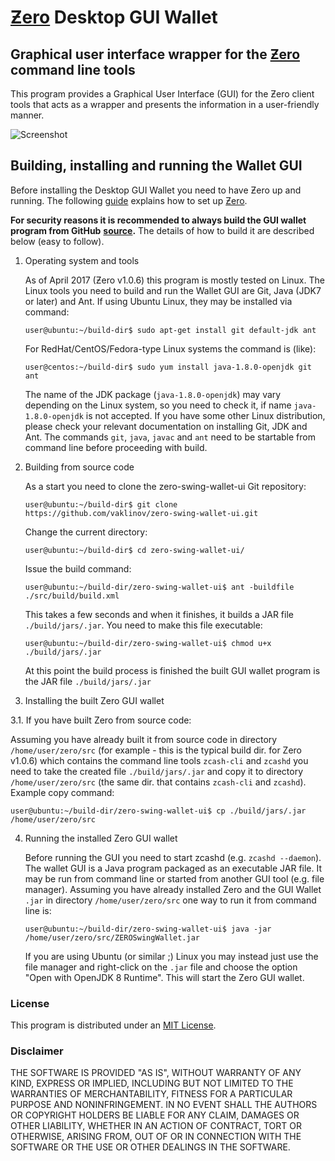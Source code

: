 # [Ƶero](https://github.com/zerocurrencycoin/Zero) Desktop GUI Wallet

## Graphical user interface wrapper for the [Ƶero](https://github.com/zerocurrencycoin/Zero) command line tools

This program provides a Graphical User Interface (GUI) for the Ƶero client tools that acts as a wrapper and 
presents the information in a user-friendly manner.

![Screenshot](https://github.com/zerocurrencycoin/Zero-Java-Swing-Desktop-Wallet/raw/master/docs/ZeroWallet.png "Main Window")


## Building, installing and running the Wallet GUI

Before installing the Desktop GUI Wallet you need to have Ƶero up and running. The following [guide](https://github.com/zerocurrency/zero) explains how to set up [Ƶero](https://github.com/zerocurrency/zero#building). 

**For security reasons it is recommended to always build the GUI wallet program from GitHub**
**[source](https://github.com/zerocurrencycoin/Zero-SwingWallet-Windows-MAC/releases/tag/0.74).**
The details of how to build it are described below (easy to follow). 

1. Operating system and tools

   As of April 2017 (Ƶero v1.0.6) this program is mostly tested on Linux. The Linux tools you need 
   to build and run the Wallet GUI are Git, Java (JDK7 or later) and Ant. If using Ubuntu Linux, 
   they may be installed via command: 
   ```
   user@ubuntu:~/build-dir$ sudo apt-get install git default-jdk ant
   ``` 
   For RedHat/CentOS/Fedora-type Linux systems the command is (like):
   ```
   user@centos:~/build-dir$ sudo yum install java-1.8.0-openjdk git ant 
   ```
   The name of the JDK package (`java-1.8.0-openjdk`) may vary depending on the Linux system, so you need to
   check it, if name `java-1.8.0-openjdk` is not accepted.
   If you have some other Linux distribution, please check your relevant documentation on installing Git, 
   JDK and Ant. The commands `git`, `java`, `javac` and `ant` need to be startable from command line 
   before proceeding with build.

2. Building from source code

   As a start you need to clone the zero-swing-wallet-ui Git repository:
   ```
   user@ubuntu:~/build-dir$ git clone https://github.com/vaklinov/zero-swing-wallet-ui.git
   ```
   Change the current directory:
   ```
   user@ubuntu:~/build-dir$ cd zero-swing-wallet-ui/
   ```
   Issue the build command:
   ```
   user@ubuntu:~/build-dir/zero-swing-wallet-ui$ ant -buildfile ./src/build/build.xml
   ```
   This takes a few seconds and when it finishes, it builds a JAR file `./build/jars/.jar`. 
   You need to make this file executable:
   ```
   user@ubuntu:~/build-dir/zero-swing-wallet-ui$ chmod u+x ./build/jars/.jar
   ```
   At this point the build process is finished the built GUI wallet program is the JAR 
   file `./build/jars/.jar`

3. Installing the built Zero GUI wallet

  3.1. If you have built Zero from source code:

   Assuming you have already built it from source code in directory `/home/user/zero/src` (for 
   example - this is the typical build dir. for Zero v1.0.6) which contains the command line tools `zcash-cli` 
   and `zcashd` you need to take the created file `./build/jars/.jar` and copy it 
   to directory `/home/user/zero/src` (the same dir. that contains `zcash-cli` and `zcashd`). Example copy command:
   ```
   user@ubuntu:~/build-dir/zero-swing-wallet-ui$ cp ./build/jars/.jar /home/user/zero/src    
   ```

4. Running the installed Zero GUI wallet

   Before running the GUI you need to start zcashd (e.g. `zcashd --daemon`). The wallet GUI is a Java program packaged 
   as an executable JAR file. It may be run from command line or started from another GUI tool (e.g. file manager). 
   Assuming you have already installed Zero and the GUI Wallet `.jar` in 
   directory `/home/user/zero/src` one way to run it from command line is:
   ```
   user@ubuntu:~/build-dir/zero-swing-wallet-ui$ java -jar /home/user/zero/src/ZEROSwingWallet.jar
   ```
   If you are using Ubuntu (or similar ;) Linux you may instead just use the file manager and 
   right-click on the `.jar` file and choose the option "Open with OpenJDK 8 Runtime". 
   This will start the Zero GUI wallet.


### License
This program is distributed under an [MIT License](https://github.com/vaklinov/zero-swing-wallet-ui/raw/master/LICENSE).

### Disclaimer

THE SOFTWARE IS PROVIDED "AS IS", WITHOUT WARRANTY OF ANY KIND, EXPRESS OR
IMPLIED, INCLUDING BUT NOT LIMITED TO THE WARRANTIES OF MERCHANTABILITY,
FITNESS FOR A PARTICULAR PURPOSE AND NONINFRINGEMENT. IN NO EVENT SHALL THE
AUTHORS OR COPYRIGHT HOLDERS BE LIABLE FOR ANY CLAIM, DAMAGES OR OTHER
LIABILITY, WHETHER IN AN ACTION OF CONTRACT, TORT OR OTHERWISE, ARISING FROM,
OUT OF OR IN CONNECTION WITH THE SOFTWARE OR THE USE OR OTHER DEALINGS IN THE
SOFTWARE.

